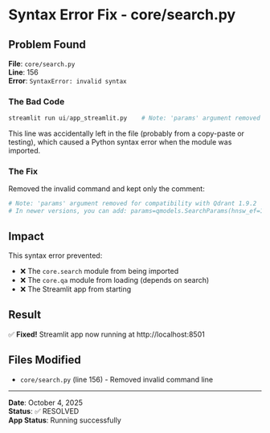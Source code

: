 # Syntax Error Fix - core/search.py

## Problem Found

**File**: `core/search.py`  
**Line**: 156  
**Error**: `SyntaxError: invalid syntax`

### The Bad Code
```python
streamlit run ui/app_streamlit.py    # Note: 'params' argument removed for compatibility with Qdrant 1.9.2
```

This line was accidentally left in the file (probably from a copy-paste or testing), which caused a Python syntax error when the module was imported.

### The Fix
Removed the invalid command and kept only the comment:

```python
# Note: 'params' argument removed for compatibility with Qdrant 1.9.2
# In newer versions, you can add: params=qmodels.SearchParams(hnsw_ef=128)
```

## Impact

This syntax error prevented:
- ❌ The `core.search` module from being imported
- ❌ The `core.qa` module from loading (depends on search)
- ❌ The Streamlit app from starting

## Result

✅ **Fixed!** Streamlit app now running at http://localhost:8501

## Files Modified

- `core/search.py` (line 156) - Removed invalid command line

---

**Date**: October 4, 2025  
**Status**: ✅ RESOLVED  
**App Status**: Running successfully
